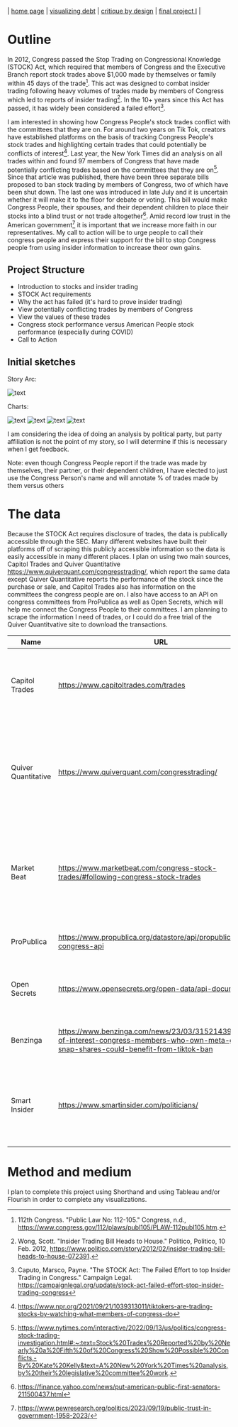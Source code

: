 | [home page]() | [visualizing debt]() | [critique by design]() | [final project I]() |

# Outline
In 2012, Congress passed the Stop Trading on Congressional Knowledge (STOCK) Act, which required that members of Congress and the Executive Branch report stock trades above $1,000 made by themselves or family within 45 days of the trade[^1]. This act was designed to combat insider trading following heavy volumes of trades made by members of Congress which led to reports of insider trading[^2]. In the 10+ years since this Act has passed, it has widely been considered a failed effort[^3]. 

I am interested in showing how Congress People's stock trades conflict with the committees that they are on. For around two years on Tik Tok, creators have established platforms on the basis of tracking Congress People's stock trades and highlighting certain trades that could potentially be conflicts of interest[^4]. Last year, the New York Times did an analysis on all trades within and found 97 members of Congress that have made potentially conflicting trades based on the committees that they are on[^5]. Since that article was published, there have been three separate bills proposed to ban stock trading by members of Congress, two of which have been shut down. The last one was introduced in late July and it is uncertain whether it will make it to the floor for debate or voting. This bill would make Congress People, their spouses, and their dependent children to place their stocks into a blind trust or not trade altogether[^6]. Amid record low trust in the American government[^7] it is important that we increase more faith in our representatives. My call to action will be to urge people to call their congress people and express their support for the bill to stop Congress people from using insider information to increase theor own gains. 

[^1]: 112th Congress. "Public Law No: 112-105." Congress, n.d., https://www.congress.gov/112/plaws/publ105/PLAW-112publ105.htm.
[^2]: Wong, Scott. "Insider Trading Bill Heads to House." Politico, Politico, 10 Feb. 2012, https://www.politico.com/story/2012/02/insider-trading-bill-heads-to-house-072391.
[^3]: Caputo, Marsco, Payne. "The STOCK Act: The Failed Effort to top Insider Trading in Congress." Campaign Legal. https://campaignlegal.org/update/stock-act-failed-effort-stop-insider-trading-congress
[^4]: https://www.npr.org/2021/09/21/1039313011/tiktokers-are-trading-stocks-by-watching-what-members-of-congress-do
[^5]: https://www.nytimes.com/interactive/2022/09/13/us/politics/congress-stock-trading-investigation.html#:~:text=Stock%20Trades%20Reported%20by%20Nearly%20a%20Fifth%20of%20Congress%20Show%20Possible%20Conflicts,-By%20Kate%20Kelly&text=A%20New%20York%20Times%20analysis,by%20their%20legislative%20committee%20work.
[^6]: https://finance.yahoo.com/news/put-american-public-first-senators-211500437.html
[^7]: https://www.pewresearch.org/politics/2023/09/19/public-trust-in-government-1958-2023/

## Project Structure
- Introduction to stocks and insider trading
- STOCK Act requirements
- Why the act has failed (it's hard to prove insider trading)
- View potentially conflicting trades by members of Congress
- View the values of these trades
- Congress stock performance versus American People stock performance (especially during COVID)
- Call to Action

## Initial sketches

Story Arc: 

![text](Sketch1.png)

Charts:

![text](Sketch2.png)
![text](Sketch3.png)
![text](Sketch4.png)
![text](Sketch5.png)

I am considering the idea of doing an analysis by political party, but party affiliation is not the point of my story, so I will determine if this is necessary when I get feedback.

Note: even though Congress People report if the trade was made by themselves, their partner, or their dependent children, I have elected to just use the Congress Person's name and will annotate % of trades made by them versus others

# The data
Because the STOCK Act requires disclosure of trades, the data is publically accessible through the SEC. Many different websites have built their platforms off of scraping this publicly accessible information so the data is easily accessible in many different places. I plan on using two main sources, Capitol Trades and Quiver Quantitative https://www.quiverquant.com/congresstrading/, which report the same data except Quiver Quantitative reports the performance of the stock since the purchase or sale, and Capitol Trades also has information on the committees the congress people are on. I also have access to an API on congress committees from ProPublica as well as Open Secrets, which will help me connect the Congress People to their committees. I am planning to scrape the information I need of trades, or I could do a free trial of the Quiver Quantitvative site to download the transactions. 


| Name | URL | Description |
|------|-----|-------------|
| Capitol Trades | https://www.capitoltrades.com/trades | politician, trade issuer, traded, reported, filed after, type of trade, size of trade |
| Quiver Quantitative     | https://www.quiverquant.com/congresstrading/    |  table of politician, stock, transaction type, date of file, data of trade, and performance of the stock since purchase |
|   Market Beat   |  https://www.marketbeat.com/congress-stock-trades/#following-congress-stock-trades   |   Stock company, current price, member of congress, trade data, date filed, date traded, price after trade          |
| ProPublica | https://www.propublica.org/datastore/api/propublica-congress-api | API to get committees by member of congress |
| Open Secrets | https://www.opensecrets.org/open-data/api-documentation | many different APIs to get information on different committees |
|  Benzinga    |  https://www.benzinga.com/news/23/03/31521439/conflict-of-interest-congress-members-who-own-meta-goog-snap-shares-could-benefit-from-tiktok-ban   |   anecdotal evidence of stock trading gone wrong  |
| Smart Insider | https://www.smartinsider.com/politicians/  | politician, congress, stock, type of transaction, date of transaction, trade value range |

# Method and medium
I plan to complete this project using Shorthand and using Tableau and/or Flourish in order to complete any visualizations. 
